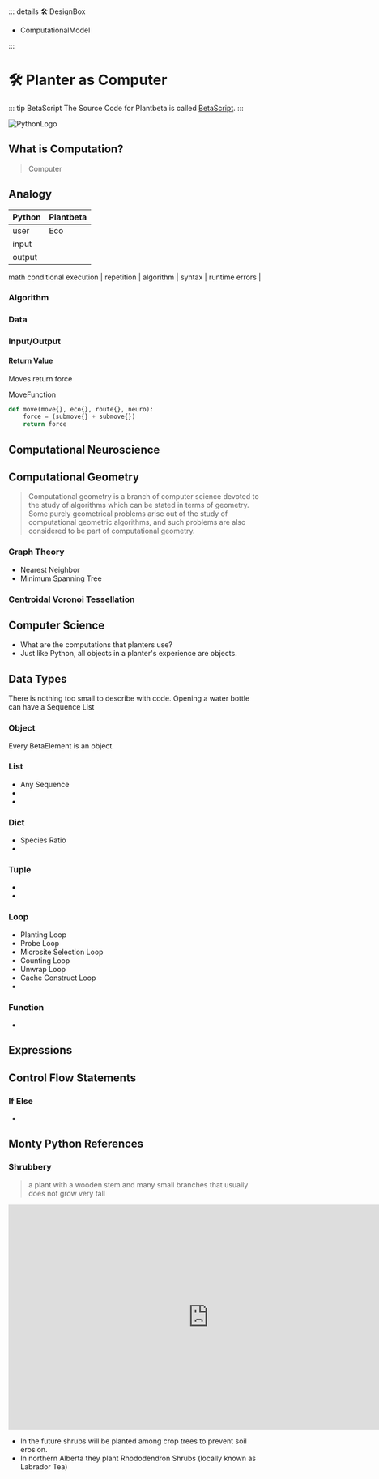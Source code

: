 ::: details 🛠 DesignBox

- ComputationalModel

:::

# 🛠 Planter as Computer

::: tip BetaScript
The Source Code for Plantbeta is called [BetaScript](/reference/Beta/BetaScript).
:::


![PythonLogo](/Python/PythonLogo.png)

## What is Computation?


> Computer





## Analogy 

| Python | Plantbeta|
|--- |--- |
user | Eco
input |
output |
math
conditional execution |
repetition |
algorithm |
syntax |
runtime errors |



### Algorithm

### Data

### Input/Output

#### Return Value
Moves return force

MoveFunction
```py
def move(move{}, eco{}, route{}, neuro):
    force = (submove{} + submove{}) 
    return force
```
## Computational Neuroscience

## Computational Geometry

> Computational geometry is a branch of computer science devoted to the study of algorithms which can be stated in terms of geometry. Some purely geometrical problems arise out of the study of computational geometric algorithms, and such problems are also considered to be part of computational geometry.


### Graph Theory

- Nearest Neighbor
- Minimum Spanning Tree

### Centroidal Voronoi Tessellation


## Computer Science

- What are the computations that planters use?
- Just like Python, all objects in a planter's experience are objects. 



## Data Types

There is nothing too small to describe with code. Opening a water bottle can have a Sequence List



### Object

Every BetaElement is an object.

### List

- Any Sequence
- 
-

### Dict

- Species Ratio
-


### Tuple
- 
-

### Loop

- Planting Loop 
- Probe Loop
- Microsite Selection Loop
- Counting Loop
- Unwrap Loop
- Cache Construct Loop
- 

### Function
-

## Expressions

## Control Flow Statements

### If Else

- 

## Monty Python References

### Shrubbery

> a plant with a wooden stem and many small branches that usually does not grow very tall

<iframe width="789" height="444" src="https://www.youtube.com/embed/zIV4poUZAQo" title="The Knights Who Say &quot;Ni!&quot; - Monty Python and the Holy Grail" frameborder="0" allow="accelerometer; autoplay; clipboard-write; encrypted-media; gyroscope; picture-in-picture; web-share" allowfullscreen></iframe>

- In the future shrubs will be planted among crop trees to prevent soil erosion.
- In northern Alberta they plant Rhododendron Shrubs (locally known as Labrador Tea)
